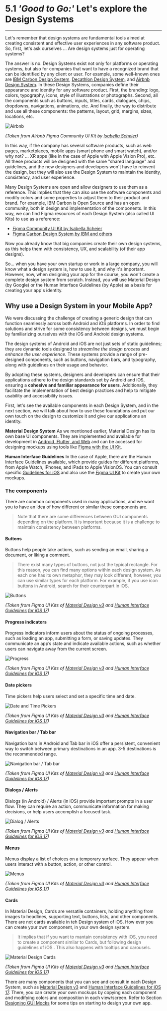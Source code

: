 # 5.1 _'Good to Go:'_ Let's explore the Design Systems
___
Let's remember that design systems are fundamental tools aimed at creating consistent and effective user experiences in any software product.
So, first, let's ask ourselves ... Are design systems just for operating systems?

The answer is no. Design Systems exist not only for platforms or operating systems, but also for companies that want to have a recognized brand that can be identified by any client or user. For example, some well-known ones are [IBM Carbon Design System](https://carbondesignsystem.com/), [Decathlon Design System](https://www.decathlon.design/), and [Airbnb Design System](https://airbnb.design/). In these Design Systems, companies define their appearance and identity for any software product. First, the branding: logo, colors, typography, icons, style of illustrations or photographs. Second, all the components such as buttons, inputs, titles, cards, dialogues, chips, dropdowns, navigations, animations, etc. And finally, the way to distribute and use all these components: the patterns, layout, grid, margins, sizes, locations, etc.

![Airbnb](../assets/AirbnbDS.png)

_(Taken from Airbnb Figma Community UI Kit by [Isabella Scheier](https://www.figma.com/community/file/1206705782258966386))_

In this way, if the company has several software products, such as web pages, marketplaces, mobile apps (smart phone and smart watch), and/or why not? ... XR apps (like in the case of Apple with Apple Vision Pro), etc. All these products will be designed with the same "shared language" and guidelines, and the new designers and developers won't have to reinvent the design, but they will also use the Design System to maintain the identity, consistency, and user experience.

Many Design Systems are open and allow designers to use them as a reference. This implies that they can also use the software components and modify colors and some properties to adjust them to their product and brand. For example, IBM Carbon is Open Source and has an open community, both in design and implementation of the components. In this way, we can find Figma resources of each Design System (also called UI Kits) to use as a reference:

- [Figma Community UI Kit by Isabella Scheier](https://www.figma.com/community/file/1206705782258966386)
- [Figma Carbon Design System by IBM and others](https://www.figma.com/community/file/1157761560874207208)

Now you already know that big companies create their own design systems, as this helps them with consistency, UX, and scalability (of their app designs).

So... when you have your own startup or work in a large company, you will know what a design system is, how to use it, and why it's important. However, now, when designing your app for the course, you won't create a complete design system from scratch. Instead, you will use Material Design (by Google) or the Human Interface Guidelines (by Apple) as a basis for creating your app's identity.

## Why use a Design System in your Mobile App?

We were discussing the challenge of creating a generic design that can function seamlessly across both Android and iOS platforms. In order to find solutions and strive for some consistency between designs, we must begin by familiarizing ourselves with the iOS and Android design systems.

The design systems of Android and iOS are not just sets of static guidelines; they are dynamic tools designed to *streamline the design process* and *enhance the user experience*. These systems provide a range of pre-designed components, such as buttons, navigation bars, and typography, along with guidelines on their usage and behavior.

By adopting these systems, designers and developers can ensure that their applications adhere to the design standards set by Android and iOS, ensuring a **cohesive and familiar appearance for users**. Additionally, they facilitate the implementation of best design practices and help to mitigate usability and accessibility issues.

First, let's see the available components in each Design System, and in the next section, we will talk about how to use these foundations and put our own touch on the design to customize it and give our applications an identity.

**Material Design System**
As we mentioned earlier, Material Design has its own base UI components. They are implemented and available for development in [Android, Flutter, and Web](https://m3.material.io/develop) and can be accessed for designing mockups using tools like [Figma with the UI Kit](https://www.figma.com/community/file/1035203688168086460).

**Human Interface Guidelines**
In the case of Apple, there are the Human Interface Guidelines available, which provide guides for different platforms, from Apple Watch, iPhones, and iPads to Apple VisionOS. You can consult specific [Guidelines for iOS](https://developer.apple.com/design/human-interface-guidelines/designing-for-ios) and also use the [Figma UI Kit](https://www.figma.com/community/file/1248375255495415511) to create your own mockups.


### The components

There are common components used in many applications, and we want you to have an idea of how different or similar these components are.

> Note that there are some differences between GUI components depending on the platform. It is important because it is a challenge to maintain consistency between platforms.

#### Buttons

Buttons help people take actions, such as sending an email, sharing a document, or liking a comment.

>There exist many types of buttons, not just the typical rectangle. For this reason, you can find many options within each design system. As each one has its own metaphor, they may look different; however, you can use similar types for each platform. For example, if you use icon buttons in Android, search for their counterpart in iOS.

![Buttons](../assets/ButtonsComponent.png)

_(Taken from Figma UI Kits of [Material Design v3](https://www.figma.com/community/file/1035203688168086460) and [Human Interface Guidelines for iOS 17](https://www.figma.com/community/file/1248375255495415511))_


#### Progress indicators
Progress indicators inform users about the status of ongoing processes, such as loading an app, submitting a form, or saving updates. They communicate an app’s state and indicate available actions, such as whether users can navigate away from the current screen.

![Progress](../assets/Progress.png)

_(Taken from Figma UI Kits of [Material Design v3](https://www.figma.com/community/file/1035203688168086460) and [Human Interface Guidelines for iOS 17](https://www.figma.com/community/file/1248375255495415511))_

#### Date pickers
Time pickers help users select and set a specific time and date.

![Date and Time Pickers](../assets/DatePickers.png)

_(Taken from Figma UI Kits of [Material Design v3](https://www.figma.com/community/file/1035203688168086460) and [Human Interface Guidelines for iOS 17](https://www.figma.com/community/file/1248375255495415511))_

#### Navigation bar / Tab bar

Navigation bars in Android and Tab bar in iOS offer a persistent, convenient way to switch between primary destinations in an app. 3-5 destinations is the recommended range.

![Navigation bar / Tab bar](../assets/TabNavBar.png)

_(Taken from Figma UI Kits of [Material Design v3](https://www.figma.com/community/file/1035203688168086460) and [Human Interface Guidelines for iOS 17](https://www.figma.com/community/file/1248375255495415511))_

#### Dialogs / Alerts

Dialogs (in Android)  / Alerts (in iOS) provide important prompts in a user flow. They can require an action, communicate information for making decisions, or help users accomplish a focused task.

![Dialog / Alerts](../assets/DialogAlerts.png)

_(Taken from Figma UI Kits of [Material Design v3](https://www.figma.com/community/file/1035203688168086460) and [Human Interface Guidelines for iOS 17](https://www.figma.com/community/file/1248375255495415511))_

#### Menus
Menus display a list of choices on a temporary surface. They appear when users interact with a button, action, or other control.

![Menus ](../assets/Menus.png)

_(Taken from Figma UI Kits of [Material Design v3](https://www.figma.com/community/file/1035203688168086460) and [Human Interface Guidelines for iOS 17](https://www.figma.com/community/file/1248375255495415511))_

#### Cards
In Material Design, Cards are versatile containers, holding anything from images to headlines, supporting text, buttons, lists, and other components.
There are not cards available in teh Design system of iOS. How ever you can create ypur own component, in your own design system.

>It implies that if you want to mantain consistency with iOS, you need to create a component similar to Cards, but following design guidelines of iOS . This also happens with tooltips and carousels.

![Material Design Cards](../assets/CardsMD.png)

_(Taken from Figma UI Kits of [Material Design v3](https://www.figma.com/community/file/1035203688168086460) and [Human Interface Guidelines for iOS 17](https://www.figma.com/community/file/1248375255495415511))_

There are many components that you can see and consult in each Design System, such as [Material Design v3](https://www.figma.com/community/file/1248375255495415511) and [Human Interface Guidelines for iOS 17](https://www.figma.com/community/file/1248375255495415511). There, you can create your own mockups by copying each component and modifying colors and composition in each view/screen.
Refer to Section [Designing GUI Mocks](chapter5/Designing-GUI-Mocks.md) for some tips on starting to design your own app.








